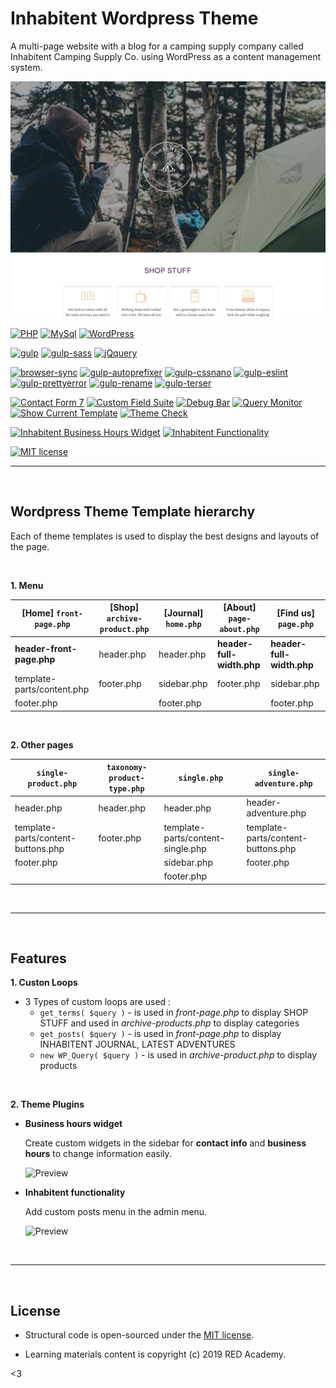 # Inhabitent Wordpress Theme

A multi-page website with a blog for a camping supply company called Inhabitent Camping Supply Co. using WordPress as a content management system.



![Preview](themes/inhabitent/screenshot.jpg)

[![PHP](https://img.shields.io/badge/PHP-7.3.7-brightgreen.svg)](https://www.php.net/)
[![MySql](https://img.shields.io/badge/MySql-5.7.26-brightgreen.svg)](https://www.mysql.com/)
[![WordPress](https://img.shields.io/badge/WordPress-5.2.2-brightgreen.svg)](https://wordpress.org/)

[![gulp](https://img.shields.io/badge/gulp-4.0.2-brightgreen.svg)](https://github.com/gulpjs/gulp)
[![gulp-sass](https://img.shields.io/badge/gulp--sass-4.0.2-brightgreen.svg)](https://github.com/dlmanning/gulp-sass)
[![jQquery](https://img.shields.io/badge/jQuery-3.4.1-brightgreen.svg)](https://jquery.com/)


[![browser-sync](https://img.shields.io/badge/browser--sync-2.26.7-green.svg)](https://github.com/BrowserSync/browser-sync)
[![gulp-autoprefixer](https://img.shields.io/badge/gulp--autoprefixer-4.1.0-green.svg)](https://github.com/sindresorhus/gulp-autoprefixer)
[![gulp-cssnano](https://img.shields.io/badge/gulp--cssnano-2.1.3-green.svg)](https://github.com/ben-eb/gulp-cssnano)
[![gulp-eslint](https://img.shields.io/badge/gulp--eslint-6.0.0-green.svg)](https://github.com/adametry/gulp-eslint)
[![gulp-prettyerror](https://img.shields.io/badge/gulp--prettyerror-1.2.1-green.svg)](https://github.com/andidittrich/gulp-prettyerror)
[![gulp-rename](https://img.shields.io/badge/gulp--rename-1.4.0-green.svg)](https://github.com/hparra/gulp-rename)
[![gulp-terser](https://img.shields.io/badge/gulp--terser-1.2.0-green.svg)](https://github.com/duan602728596/gulp-terser)

[![Contact Form 7](https://img.shields.io/badge/Contact%20Form%207-5.1.4-green.svg)](https://wordpress.org/plugins/contact-form-7/)
[![Custom Field Suite](https://img.shields.io/badge/Custom%20Field%20Suite-2.5.16-green.svg)](https://wordpress.org/plugins/custom-field-suite/)
[![Debug Bar](https://img.shields.io/badge/Debug%20Bar-1.0.0-green.svg)](https://wordpress.org/plugins/debug-bar/)
[![Query Monitor](https://img.shields.io/badge/Query%20Monitor-3.3.7-green.svg)](https://wordpress.org/plugins/query-monitor/)
[![Show Current Template](https://img.shields.io/badge/Show%20Current%20Template-0.3.0-green.svg)](https://wordpress.org/plugins/show-current-template/)
[![Theme Check](https://img.shields.io/badge/Theme%20Check-20190801.1-green.svg)](https://wordpress.org/plugins/theme-check/)

[![Inhabitent Business Hours Widget](https://img.shields.io/badge/Inhabitent%20Business%20Hours%20Widget-1.0.0-important.svg)](https://github.com/yongmin86k/Inhabitent-Site-Project/)
[![Inhabitent Functionality](https://img.shields.io/badge/Inhabitent%20Functionality-1.0.0-important.svg)](https://github.com/yongmin86k/Inhabitent-Site-Project/)

[![MIT license](https://img.shields.io/badge/License-MIT-blue.svg)](https://lbesson.mit-license.org/)
&nbsp;

---
&nbsp;
## Wordpress Theme Template hierarchy

Each of theme templates is used to display the best designs and layouts of the page.

&nbsp;

**1. Menu**

|[Home] `front-page.php`|[Shop] `archive-product.php`|[Journal] `home.php`|[About] `page-about.php`|[Find us] `page.php`|
---|---|---|---|---
| **header-front-page.php** |header.php |header.php |**header-full-width.php** |**header-full-width.php** |
| template-parts/content.php |footer.php |sidebar.php |footer.php |sidebar.php |
| footer.php | | footer.php | |footer.php |

&nbsp;

**2. Other pages**

|`single-product.php`|`taxonomy-product-type.php`|`single.php`|`single-adventure.php`|
---|---|---|---
|header.php|header.php|header.php|header-adventure.php|
|template-parts/content-buttons.php|footer.php|template-parts/content-single.php|template-parts/content-buttons.php|
|footer.php| |sidebar.php|footer.php|
| | |footer.php| |
&nbsp;

---
&nbsp;
## Features

**1. Custon Loops**
- 3 Types of custom loops are used : 
    - `get_terms( $query )` - is used in *front-page.php* to display SHOP STUFF and used in *archive-products.php* to display categories
    - `get_posts( $query )` - is used in *front-page.php* to display INHABITENT JOURNAL, LATEST ADVENTURES
    - `new WP_Query( $query )` - is used in *archive-product.php* to display products

&nbsp;

**2. Theme Plugins**
- **Business hours widget**
    
    Create custom widgets in the sidebar for **contact info** and **business hours** to change information easily.

    ![Preview](_preview/preview_0.jpg)

- **Inhabitent functionality**

    Add custom posts menu in the admin menu.

    ![Preview](_preview/preview_1.jpg)



&nbsp;

---
&nbsp;
## License
- Structural code is open-sourced under the [MIT license](/LICENSE.md). 
&nbsp;

- Learning materials content is copyright (c) 2019 RED Academy.

<3